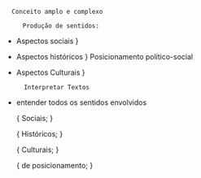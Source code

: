       Conceito amplo e complexo

         Produção de sentidos:
   
 - Aspectos sociais     }
 - Aspectos históricos  }  Posicionamento político-social
 - Aspectos Culturais   }


         Interpretar Textos

 - entender todos os sentidos envolvidos

   { Sociais;           }
   
   { Históricos;        }
   
   { Culturais;         }
   
   { de posicionamento; }
